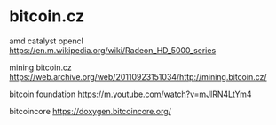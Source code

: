 bitcoin.cz
==========

amd catalyst opencl 
https://en.m.wikipedia.org/wiki/Radeon_HD_5000_series

mining.bitcoin.cz 
https://web.archive.org/web/20110923151034/http://mining.bitcoin.cz/

bitcoin foundation 
https://m.youtube.com/watch?v=mJlRN4LtYm4

bitcoincore
https://doxygen.bitcoincore.org/
